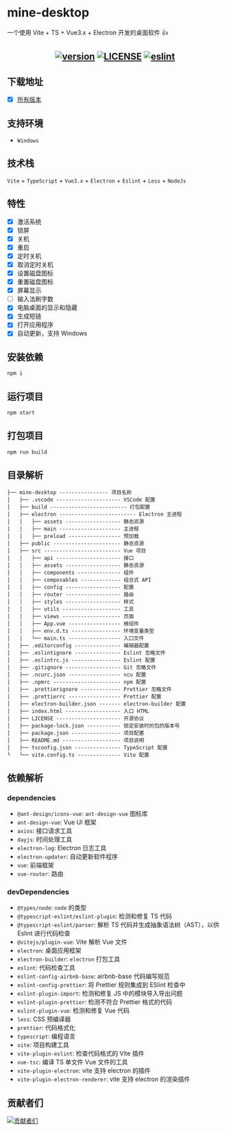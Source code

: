 # mine-desktop

一个使用 Vite + TS + Vue3.x + Electron 开发的桌面软件 👍

<h2 align="center">
  <a href="https://github.com/biaov/mine-desktop/releases"><img src="https://shields.io/github/v/release/biaov/mine-desktop.svg?logo=github&label=版本" alt="version" /></a>
  <a href="https://github.com/biaov/mine-desktop/blob/main/LICENSE"><img src="https://img.shields.io/github/license/biaov/mine-desktop.svg" alt="LICENSE" /></a>
  <a href="https://github.com/biaov/mine-desktop/blob/main/.eslintrc.js"><img src="https://img.shields.io/badge/eslint-prettier-blue?logo=eslint" alt="eslint" /></a>
</h2>

## 下载地址

- [x] [所有版本](https://github.com/biaov/mine-desktop/releases)

## 支持环境

- `Windows`

## 技术栈

`Vite` + `TypeScript` + `Vue3.x` + `Electron` + `Eslint` + `Less` + `NodeJs`

## 特性

- [x] 激活系统
- [x] 锁屏
- [x] 关机
- [x] 重启
- [x] 定时关机
- [x] 取消定时关机
- [x] 设置磁盘图标
- [x] 重置磁盘图标
- [x] 屏幕显示
- [ ] 输入法刷字数
- [x] 电脑桌面的显示和隐藏
- [x] 生成短链
- [x] 打开应用程序
- [x] 自动更新，支持 Windows

## 安装依赖

```sh
npm i
```

## 运行项目

```sh
npm start
```

## 打包项目

```sh
npm run build
```

## 目录解析

```MD
├── mine-desktop ---------------- 项目名称
│   ├── .vscode --------------------- VSCode 配置
│   ├── build ------------------------- 打包配置
│   ├── electron ------------------------- Electron 主进程
│   │   ├── assets ------------------ 静态资源
│   │   ├── main -------------------- 主进程
│   │   ├── preload ----------------- 预加载
│   ├── public ---------------------- 静态资源
│   ├── src ------------------------- Vue 项目
│   │   ├── api --------------------- 接口
│   │   ├── assets ------------------ 静态资源
│   │   ├── components -------------- 组件
│   │   ├── composables ------------- 组合式 API
│   │   ├── config ------------------ 配置
│   │   ├── router ------------------ 路由
│   │   ├── styles ------------------ 样式
│   │   ├── utils ------------------- 工具
│   │   ├── views ------------------- 页面
│   │   ├── App.vue ----------------- 根组件
│   │   ├── env.d.ts ---------------- 环境变量类型
│   │   └── main.ts ----------------- 入口文件
│   ├── .editorconfig --------------- 编辑器配置
│   ├── .eslintignore --------------- Eslint 忽略文件
│   ├── .eslintrc.js ---------------- Eslint 配置
│   ├── .gitignore ------------------ Git 忽略文件
│   ├── .ncurc.json ----------------- ncu 配置
│   ├── .npmrc ---------------------- npm 配置
│   ├── .prettierignore ------------- Prettier 忽略文件
│   ├── .prettierrc ----------------- Prettier 配置
│   ├── electron-builder.json ------- electron-builder 配置
│   ├── index.html ------------------ 入口 HTML
│   ├── LICENSE --------------------- 开源协议
│   ├── package-lock.json ----------- 锁定安装时的包的版本号
│   ├── package.json ---------------- 项目配置
│   ├── README.md ------------------- 项目说明
│   ├── tsconfig.json --------------- TypeScript 配置
└   └── vite.config.ts -------------- Vite 配置
```

## 依赖解析

### dependencies

- `@ant-design/icons-vue`: `ant-design-vue` 图标库
- `ant-design-vue`: Vue UI 框架
- `axios`: 接口请求工具
- `dayjs`: 时间处理工具
- `electron-log`: Electron 日志工具
- `electron-updater`: 自动更新软件程序
- `vue`: 前端框架
- `vue-router`: 路由

### devDependencies

- `@types/node`: `node` 的类型
- `@typescript-eslint/eslint-plugin`: 检测和修复 TS 代码
- `@typescript-eslint/parser`: 解析 TS 代码并生成抽象语法树（AST），以供 Eslint 进行代码检查
- `@vitejs/plugin-vue`: Vite 解析 Vue 文件
- `electron`: 桌面应用框架
- `electron-builder`: `electron` 打包工具
- `eslint`: 代码检查工具
- `eslint-config-airbnb-base`: airbnb-base 代码编写规范
- `eslint-config-prettier`: 将 Prettier 规则集成到 ESlint 检查中
- `eslint-plugin-import`: 检测和修复 JS 中的模块导入导出问题
- `eslint-plugin-prettier`: 检测不符合 Prettier 格式的代码
- `eslint-plugin-vue`: 检测和修复 Vue 代码
- `less`: CSS 预编译器
- `prettier`: 代码格式化
- `typescript`: 编程语言
- `vite`: 项目构建工具
- `vite-plugin-eslint`: 检查代码格式的 Vite 插件
- `vue-tsc`: 编译 TS 单文件 Vue 文件的工具
- `vite-plugin-electron`: vite 支持 electron 的插件
- `vite-plugin-electron-renderer`: vite 支持 electron 的渲染插件

## 贡献者们

[![贡献者们](https://contrib.rocks/image?repo=biaov/mine-desktop)](https://github.com/biaov/mine-desktop/graphs/contributors)
